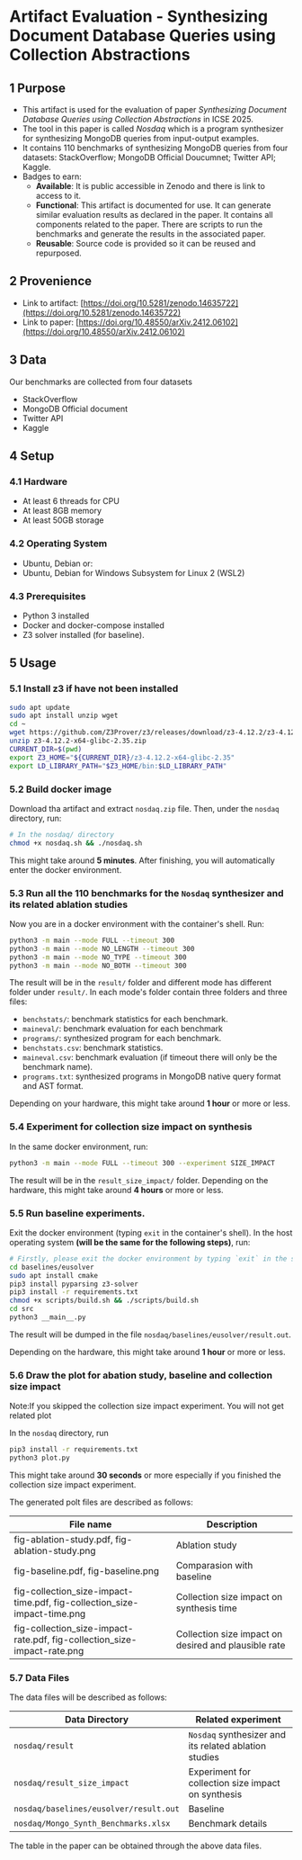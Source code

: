# Artifact Evaluation - Synthesizing Document Database Queries using Collection Abstractions

## 1 Purpose
- This artifact is used for the evaluation of paper *Synthesizing Document Database Queries using Collection Abstractions* in ICSE 2025.
- The tool in this paper is called *Nosdaq* which is a program synthesizer for synthesizing MongoDB queries from input-output examples.
- It contains 110 benchmarks of synthesizing MongoDB queries from four datasets: StackOverflow; MongoDB Official Doucumnet; Twitter API; Kaggle.
- Badges to earn:
  - **Available**: It is public accessible in Zenodo and there is link to access to it.
  - **Functional**: This artifact is documented for use. It can generate similar evaluation results as declared in the paper. It contains all components related to the paper. There are scripts to run the benchmarks and generate the results in the associated paper.
  - **Reusable**: Source code is provided so it can be reused and repurposed.
## 2 Provenience
- Link to artifact: [https://doi.org/10.5281/zenodo.14635722](https://doi.org/10.5281/zenodo.14635722)
- Link to paper: [https://doi.org/10.48550/arXiv.2412.06102](https://doi.org/10.48550/arXiv.2412.06102)

## 3 Data
Our benchmarks are collected from four datasets
- StackOverflow
- MongoDB Official document
- Twitter API
- Kaggle

## 4 Setup
### 4.1 Hardware
- At least 6 threads for CPU
- At least 8GB memory
- At least 50GB storage
### 4.2 Operating System
- Ubuntu, Debian or:
- Ubuntu, Debian for Windows Subsystem for Linux 2 (WSL2)

### 4.3 Prerequisites
- Python 3 installed
- Docker and docker-compose installed
- Z3 solver installed (for baseline).

## 5 Usage
### 5.1 Install z3 if have not been installed
```bash
sudo apt update
sudo apt install unzip wget
cd ~
wget https://github.com/Z3Prover/z3/releases/download/z3-4.12.2/z3-4.12.2-x64-glibc-2.35.zip
unzip z3-4.12.2-x64-glibc-2.35.zip
CURRENT_DIR=$(pwd)
export Z3_HOME="${CURRENT_DIR}/z3-4.12.2-x64-glibc-2.35"
export LD_LIBRARY_PATH="$Z3_HOME/bin:$LD_LIBRARY_PATH"
```

### 5.2 Build docker image
Download tha artifact and extract `nosdaq.zip` file. Then, under the `nosdaq` directory, run:

```bash
# In the nosdaq/ directory
chmod +x nosdaq.sh && ./nosdaq.sh
```
This might take around **5 minutes**. After finishing, you will automatically enter the docker environment.

### 5.3 Run all the 110 benchmarks for the `Nosdaq` synthesizer and its related ablation studies
Now you are in a docker environment with the container's shell. Run:
```bash
python3 -m main --mode FULL --timeout 300
python3 -m main --mode NO_LENGTH --timeout 300
python3 -m main --mode NO_TYPE --timeout 300
python3 -m main --mode NO_BOTH --timeout 300
```
The result will be in the `result/` folder and different mode has different folder under `result/`.
In each mode's folder contain three folders and three files:

- `benchstats/`: benchmark statistics for each benchmark.
- `maineval/`: benchmark evaluation for each benchmark
- `programs/`: synthesized program for each benchmark.
- `benchstats.csv`: benchmark statistics.
- `maineval.csv`: benchmark evaluation (if timeout there will only be the benchmark name).
- `programs.txt`: synthesized programs in MongoDB native query format and AST format.

Depending on your hardware, this might take around **1 hour** or more or less.

### 5.4 Experiment for collection size impact on synthesis
In the same docker environment, run:
```bash
python3 -m main --mode FULL --timeout 300 --experiment SIZE_IMPACT
```
The result will be in the `result_size_impact/` folder. Depending on the hardware, this might take around **4 hours**  or more or less.

### 5.5 Run baseline experiments.
Exit the docker environment (typing `exit` in the container's shell). In the host operating system **(will be the same for the following steps)**, run:


```bash
# Firstly, please exit the docker environment by typing `exit` in the shell of docker
cd baselines/eusolver
sudo apt install cmake
pip3 install pyparsing z3-solver
pip3 install -r requirements.txt
chmod +x scripts/build.sh && ./scripts/build.sh
cd src
python3 __main__.py
```

The result will be dumped in the file `nosdaq/baselines/eusolver/result.out`.

 Depending on the hardware, this might take around **1 hour**  or more or less.

### 5.6 Draw the plot for abation study, baseline and collection size impact
Note:If you skipped the collection size impact experiment. You will not get related plot

In the `nosdaq` directory, run
```bash
pip3 install -r requirements.txt
python3 plot.py
```
This might take around **30 seconds** or more especially if you finished the collection size impact experiment.

The generated polt files are described as follows:

| File name | Description |
|---------------------------------------------------------------------------|-----------------|
| fig-ablation-study.pdf, fig-ablation-study.png                            | Ablation study |
| fig-baseline.pdf, fig-baseline.png | Comparasion with baseline                             |
| fig-collection_size-impact-time.pdf, fig-collection_size-impact-time.png  | Collection size impact on synthesis time            |
| fig-collection_size-impact-rate.pdf, fig-collection_size-impact-rate.png  | Collection size impact on desired and plausible rate               |



### 5.7 Data Files
The data files will be described as follows:

|   Data Directory      | Related experiment |
|-------------------|-----------------|
|  `nosdaq/result`     | `Nosdaq` synthesizer and its related ablation studies              |
|  `nosdaq/result_size_impact` | Experiment for collection size impact on synthesis            |
| `nosdaq/baselines/eusolver/result.out`| Baseline               |
| `nosdaq/Mongo_Synth_Benchmarks.xlsx`| Benchmark details      |

The table in the paper can be obtained through the above data files.




